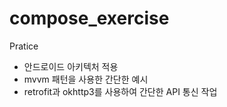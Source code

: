 # compose_exercise

Pratice

- 안드로이드 아키텍처 적용
- mvvm 패턴을 사용한 간단한 예시
- retrofit과 okhttp3를 사용하여 간단한 API 통신 작업

